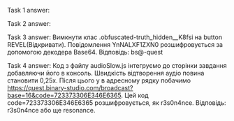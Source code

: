 Task 1 answer:

Task 2 answer:

Task 3 answer: Вимкнути клас .obfuscated-truth_hidden\_\_K8fsi на button REVEL(Відкривати).
Повідомлення YnNALXF1ZXN0 розшифровується за допомогою декодера Base64.
Відповідь: bs@-quest

Task 4 answer: Код з файлу audioSlow.js інтегруємо до сторінки завдання добавляючи його в консоль. Швидкість відтворення аудіо повина становити 0,25x. Після цього у в адресному рядку побачимо https://quest.binary-studio.com/broadcast?base=16&code=723373306E346E6365. Цей код code=723373306E346E6365 розшифровується, як r3s0n4nce.
Відповідь: r3s0n4nce або ще resonance.

